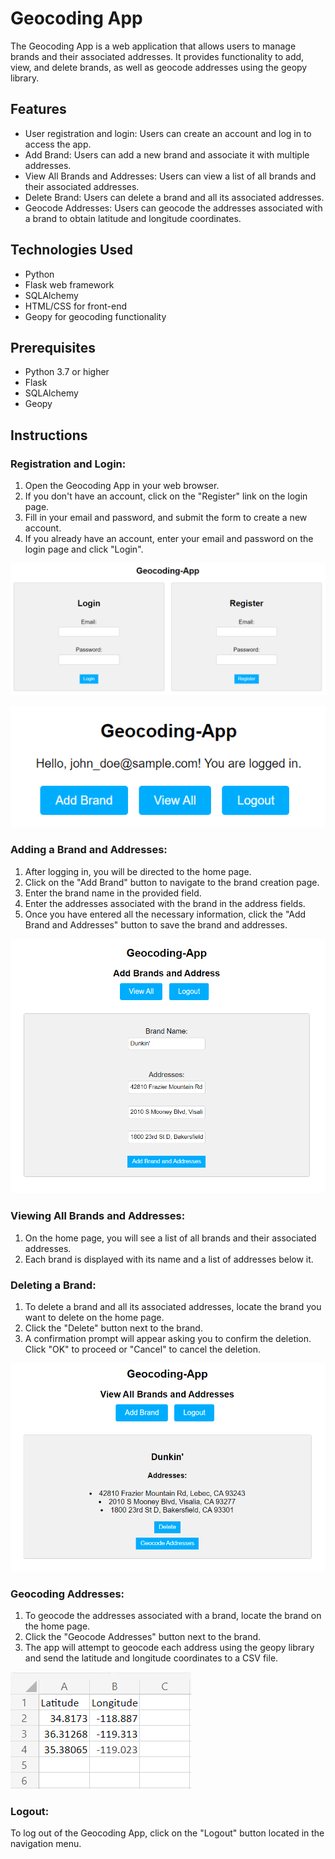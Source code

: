 # Geocoding App

The Geocoding App is a web application that allows users to manage brands and their associated addresses. It provides functionality to add, view, and delete brands, as well as geocode addresses using the geopy library.

## Features

- User registration and login: Users can create an account and log in to access the app.
- Add Brand: Users can add a new brand and associate it with multiple addresses.
- View All Brands and Addresses: Users can view a list of all brands and their associated addresses.
- Delete Brand: Users can delete a brand and all its associated addresses.
- Geocode Addresses: Users can geocode the addresses associated with a brand to obtain latitude and longitude coordinates.

## Technologies Used

- Python
- Flask web framework
- SQLAlchemy 
- HTML/CSS for front-end
- Geopy for geocoding functionality

## Prerequisites

- Python 3.7 or higher
- Flask
- SQLAlchemy
- Geopy

## Instructions

### Registration and Login:

1. Open the Geocoding App in your web browser.
2. If you don't have an account, click on the "Register" link on the login page.
3. Fill in your email and password, and submit the form to create a new account.
4. If you already have an account, enter your email and password on the login page and click "Login".

![geocoding-homepage](screenshots/geocoding_homepage.png)

![navigation](screenshots/geocoding_navigation.png)

### Adding a Brand and Addresses:

1. After logging in, you will be directed to the home page.
2. Click on the "Add Brand" button to navigate to the brand creation page.
3. Enter the brand name in the provided field.
4. Enter the addresses associated with the brand in the address fields. 
5. Once you have entered all the necessary information, click the "Add Brand and Addresses" button to save the brand and addresses.

![add-brand-page](screenshots/add_brand_page.png)

### Viewing All Brands and Addresses:

1. On the home page, you will see a list of all brands and their associated addresses.
2. Each brand is displayed with its name and a list of addresses below it.

### Deleting a Brand:

1. To delete a brand and all its associated addresses, locate the brand you want to delete on the home page.
2. Click the "Delete" button next to the brand.
3. A confirmation prompt will appear asking you to confirm the deletion. Click "OK" to proceed or "Cancel" to cancel the deletion.

![view-all-page](screenshots/View_all.png)

### Geocoding Addresses:

1. To geocode the addresses associated with a brand, locate the brand on the home page.
2. Click the "Geocode Addresses" button next to the brand.
3. The app will attempt to geocode each address using the geopy library and send the latitude and longitude coordinates to a CSV file.

![geocoded-addresses](screenshots/geocoded_addresses.png)

### Logout:

To log out of the Geocoding App, click on the "Logout" button located in the navigation menu.
